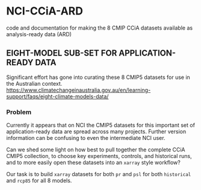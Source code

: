 # NCI-CCiA-ARD
code and documentation for making the 8 CMIP CCiA datasets available as analysis-ready data (ARD)

## EIGHT-MODEL SUB-SET FOR APPLICATION-READY DATA
Significant effort has gone into curating these 8 CMIP5 datasets for use in the Australian context.
https://www.climatechangeinaustralia.gov.au/en/learning-support/faqs/eight-climate-models-data/

### Problem
Currently it appears that on NCI the CMIP5 datasets for this important set of application-ready data are spread across many projects.  Further version information can be confusing to even the intermediate NCI user.

Can we shed some light on how best to pull together the complete CCiA CMIP5 collection, to choose key experiments, controls, and historical runs, and to more easily open these datasets into an `xarray` style workflow?

Our task is to build `xarray` datasets for both `pr` and `psl` for both `historical` and `rcp85` for all 8 models.
